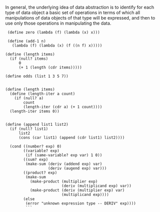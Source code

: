 In general, the underlying idea of data abstraction is to identify for each type of data object a basic set of operations in terms of which all manipulations of data objects of that type will be expressed, and then to use only those operations in manipulating the data.
```
 (define zero (lambda (f) (lambda (x) x))) 
 
 (define (add-1 n) 
   (lambda (f) (lambda (x) (f ((n f) x))))) 

(define (length items)
  (if (null? items)
      0
      (+ 1 (length (cdr items)))))
      
(define odds (list 1 3 5 7))


(define (length items)
  (define (length-iter a count)
    (if (null? a)
        count
        (length-iter (cdr a) (+ 1 count))))
  (length-iter items 0))


(define (append list1 list2)
  (if (null? list1)
      list2
      (cons (car list1) (append (cdr list1) list2))))
```      
      
```(define (deriv exp var)
  (cond ((number? exp) 0)
        ((variable? exp)
         (if (same-variable? exp var) 1 0))
        ((sum? exp)
         (make-sum (deriv (addend exp) var)
                   (deriv (augend exp) var)))
        ((product? exp)
         (make-sum
           (make-product (multiplier exp)
                         (deriv (multiplicand exp) var))
           (make-product (deriv (multiplier exp) var)
                         (multiplicand exp))))
        (else
         (error "unknown expression type -- DERIV" exp))))
         ```
